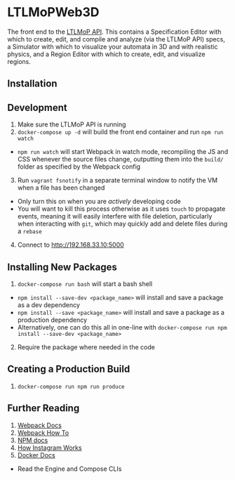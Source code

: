 # LTLMoPWeb3D

The front end to the [LTLMoP API](../../../). This contains a Specification
Editor with which to create, edit, and compile and analyze (via the LTLMoP API)
specs, a Simulator with which to visualize your automata in 3D and with
realistic physics, and a Region Editor with which to create, edit, and visualize
regions.

## Installation

## Development

1. Make sure the LTLMoP API is running
2. `docker-compose up -d` will build the front end container and
   run `npm run watch`
  * `npm run watch` will start Webpack in watch mode, recompiling the JS and CSS
    whenever the source files change, outputting them into the `build/` folder
    as specified by the Webpack config
3. Run `vagrant fsnotify` in a separate terminal window to notify the VM when
  a file has been changed
  - Only turn this on when you are _actively_ developing code
  - You will want to kill this process otherwise as it uses `touch` to
    propagate events, meaning it will easily interfere with file deletion,
    particularly when interacting with `git`, which may quickly add and delete
    files during a `rebase`
4. Connect to <http://192.168.33.10:5000>


## Installing New Packages

1. `docker-compose run bash` will start a bash shell
  * `npm install --save-dev <package_name>` will install and save a package
    as a dev dependency
  * `npm install --save <package_name>` will install and save a package as
    a production dependency
  * Alternatively, one can do this all in one-line with
    `docker-compose run npm install --save-dev <package_name>`
2. Require the package where needed in the code


## Creating a Production Build

1. `docker-compose run npm run produce`


## Further Reading

1. [Webpack Docs](https://webpack.github.io/docs/)
2. [Webpack How To](https://github.com/petehunt/webpack-howto)
3. [NPM docs](https://docs.npmjs.com/)
4. [How Instagram Works](https://www.youtube.com/watch?v=VkTCL6Nqm6Y)
5. [Docker Docs](https://docs.docker.com/)
  * Read the Engine and Compose CLIs
